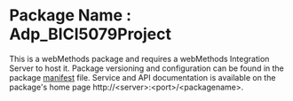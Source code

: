 # Package Name : Adp_BICI5079Project
This is a webMethods package and requires a webMethods Integration Server to host it. Package versioning and configuration can be found in the package [manifest](./Adp_BICI5079Project/manifest.v3) file. Service and API documentation is available on the package's home page http://&lt;server&gt;:&lt;port&gt;/&lt;packagename>.